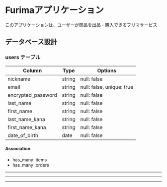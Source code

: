 # Furimaアプリケーション

このアプリケーションは、ユーザーが商品を出品・購入できるフリマサービス

##  データベース設計

###  users テーブル

| Column             | Type   | Options                   |
|--------------------|--------|---------------------------|
| nickname           | string | null: false               |
| email              | string | null: false, unique: true |
| encrypted_password | string | null: false               |
| last_name          | string | null: false               |
| first_name         | string | null: false               |
| last_name_kana     | string | null: false               |
| first_name_kana    | string | null: false               |
| date_of_birth      | date   | null: false               |

#### Association
- has_many :items  
- has_many :orders

---

<!--
### 📦 items テーブル

| Column      | Type    | Options                        |
|-------------|---------|--------------------------------|
| name        | string  | null: false                    |
| description | text    | null: false                    |
| category_id        | integer | null: false             |
| condition_id       | integer | null: false             |
| shipping_fee_id    | integer | null: false             |
| prefecture_id      | integer | null: false             |
| shipping_day_id    | integer | null: false             |
| price       | integer | null: false                    |
| user        | references | null: false, foreign_key: true |

#### Association
- belongs_to :user  
- has_one :order
-->
---
<!--
### 📦 orders テーブル

| Column  | Type       | Options                        |
|---------|------------|--------------------------------|
| user    | references | null: false, foreign_key: true |
| item    | references | null: false, foreign_key: true |

#### Association
- belongs_to :user  
- belongs_to :item  
- has_one :address

---

## addresses テーブル

| Column        | Type       | Options                        |
|---------------|------------|--------------------------------|
| postal_code   | string     | null: false                    |
| prefecture_id | integer    | null: false                    |
| city          | string     | null: false                    |
| address       | string     | null: false                    |
| building_name | string     |                                |
| phone_number  | string     | null: false                    |
| order         | references | null: false, foreign_key: true |

#### Association
- belongs_to :order
-->
---
